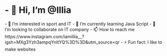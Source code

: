 <h1>- 👋 Hi, I’m @Illia</h1>
- 👀 I’m interested in sport and IT
- 🌱 I’m currently learning Java Script
- 💞️ I’m looking to collaborate on IT company
- 📫 How to reach me    https://www.instagram.com/iamillia__?igsh=MXg3Yzh3ampqYnltYQ%3D%3D&utm_source=qr
- ⚡ Fun fact: I like to make websites

<!---
Illia1708/Illia1708 is a ✨ special ✨ repository because its `README.md` (this file) appears on your GitHub profile.
You can click the Preview link to take a look at your changes.
--->
